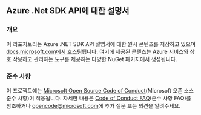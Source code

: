 ## <a name="documentation-for-azure-net-sdk-apis"></a>Azure .Net SDK API에 대한 설명서

### <a name="overview"></a>개요

이 리포지토리는 Azure .NET SDK API 설명서에 대한 원시 콘텐츠를 저장하고 있으며 [docs.microsoft.com에서 호스팅](https://docs.microsoft.com/dotnet/api/overview/azure/?view=azure-dotnet)됩니다. 여기에 제공된 콘텐츠는 Azure 서비스와 상호 작용하고 관리하는 도구를 제공하는 다양한 NuGet 패키지에서 생성됩니다.

### <a name="code-of-conduct"></a>준수 사항

이 프로젝트에는 [Microsoft Open Source Code of Conduct](https://opensource.microsoft.com/codeofconduct/)(Microsoft 오픈 소스 준수 사항)이 적용됩니다.
자세한 내용은 [Code of Conduct FAQ](https://opensource.microsoft.com/codeofconduct/faq/)(준수 사항 FAQ)를 참조하거나 [opencode@microsoft.com](mailto:opencode@microsoft.com)에 추가 질문 또는 의견을 알려주세요.

